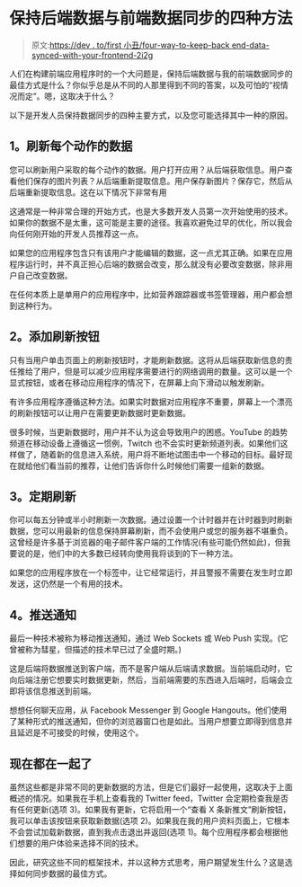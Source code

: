 # 保持后端数据与前端数据同步的四种方法

> 原文:[https://dev . to/first 小丑/four-way-to-keep-back end-data-synced-with-your-frontend-2i2g](https://dev.to/firstclown/four-ways-to-keep-backend-data-synced-with-your-frontend-2i2g)

人们在构建前端应用程序时的一个大问题是，保持后端数据与我的前端数据同步的最佳方式是什么？你似乎总是从不同的人那里得到不同的答案，以及可怕的“视情况而定”。嗯，这取决于什么？

以下是开发人员保持数据同步的四种主要方式，以及您可能选择其中一种的原因。

## [](#1-refresh-data-on-every-action)1。刷新每个动作的数据

您可以刷新用户采取的每个动作的数据。用户打开应用？从后端获取信息。用户查看他们保存的图片列表？从后端重新提取信息。用户保存新图片？保存它，然后从后端重新提取信息。这在以下情况下非常有用

这通常是一种非常合理的开始方式，也是大多数开发人员第一次开始使用的技术。如果你的数据不是太重，这可能是主要的途径。我喜欢避免过早的优化，所以我会向任何刚开始的开发人员推荐这一点。

如果您的应用程序包含只有该用户才能编辑的数据，这一点尤其正确。如果在应用程序运行时，并不真正担心后端的数据会改变，那么就没有必要改变数据，除非用户自己改变数据。

在任何本质上是单用户的应用程序中，比如营养跟踪器或书签管理器，用户都会想到这种行为。

## [](#2-add-a-refresh-button)2。添加刷新按钮

只有当用户单击页面上的刷新按钮时，才能刷新数据。这将从后端获取新信息的责任推给了用户，但是可以减少应用程序需要进行的网络调用的数量。这可以是一个显式按钮，或者在移动应用程序的情况下，在屏幕上向下滑动以触发刷新。

有许多应用程序遵循这种方法。如果实时数据对应用程序不重要，屏幕上一个漂亮的刷新按钮可以让用户在需要更新数据时更新数据。

很多时候，当更新数据时，用户并不认为这会导致用户的困惑。YouTube 的趋势频道在移动设备上遵循这一惯例，Twitch 也不会实时更新频道列表。如果他们这样做了，随着新的信息进入系统，用户将不断地试图击中一个移动的目标。最好现在就给他们看当前的推荐，让他们告诉你什么时候他们需要一组新的数据。

## [](#3-periodic-refresh)3。定期刷新

你可以每五分钟或半小时刷新一次数据。通过设置一个计时器并在计时器到时刷新数据，您可以用最新的信息保持屏幕刷新，而不会使用户或您的服务器不堪重负。这曾经是许多基于浏览器的电子邮件客户端的工作情况(有些可能仍然如此)，但我要说的是，他们中的大多数已经转向使用我将谈到的下一种方法。

如果您的应用程序放在一个标签中，让它经常运行，并且警报不需要在发生时立即发送，这仍然是一个有用的技术。

## [](#4-push-notifications)4。推送通知

最后一种技术被称为移动推送通知，通过 Web Sockets 或 Web Push 实现。(它曾被称为彗星，但描述的技术早已过了全盛时期。)

这是后端将数据推送到客户端，而不是客户端从后端请求数据。当前端启动时，它向后端注册它想要实时数据更新，然后，当前端需要的东西进入后端时，后端会立即将该信息推送到前端。

想想任何聊天应用，从 Facebook Messenger 到 Google Hangouts。他们使用了某种形式的推送通知，但你的浏览器窗口也是如此。当用户想要立即得到信息并且延迟是不可接受的时候，使用这个。

## [](#all-together-now)现在都在一起了

虽然这些都是非常不同的更新数据的方法，但是它们最好一起使用，这取决于上面概述的情况。如果我在手机上查看我的 Twitter feed，Twitter 会定期检查我是否有任何更新(选项 3)。如果我有更新，它将启用一个“查看 X 条新推文”刷新按钮，我可以单击该按钮来获取新数据(选项 2)。如果我在我的用户资料页面上，它根本不会尝试加载新数据，直到我点击退出并返回(选项 1)。每个应用程序都会根据他们想要的用户体验来选择不同的技术。

因此，研究这些不同的框架技术，并以这种方式思考，用户期望发生什么？这是选择如何同步数据的最佳方式。